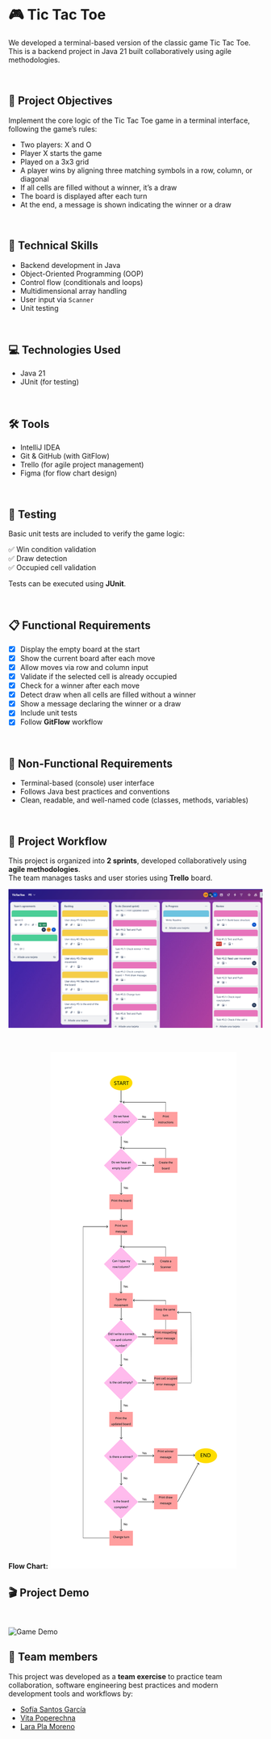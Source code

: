 # 🎮 Tic Tac Toe

We developed a terminal-based version of the classic game Tic Tac Toe. This is a backend project in Java 21 built collaboratively using agile methodologies.

<br>

## 📌 Project Objectives

Implement the core logic of the Tic Tac Toe game in a terminal interface, following the game’s rules:


- Two players: X and O  
- Player X starts the game  
- Played on a 3x3 grid  
- A player wins by aligning three matching symbols in a row, column, or diagonal  
- If all cells are filled without a winner, it’s a draw  
- The board is displayed after each turn  
- At the end, a message is shown indicating the winner or a draw

  

<br>



## 🧠 Technical Skills

- Backend development in Java
- Object-Oriented Programming (OOP)
- Control flow (conditionals and loops)
- Multidimensional array handling
- User input via `Scanner`
- Unit testing<br>


<br>


## 💻 Technologies Used

- Java 21
- JUnit (for testing)<br>

<br>

## 🛠 Tools

- IntelliJ IDEA
- Git & GitHub (with GitFlow)
- Trello (for agile project management)
- Figma (for flow chart design)<br>

<br>


## 🧪 Testing

Basic unit tests are included to verify the game logic:

✅ Win condition validation<br>
✅ Draw detection<br>
✅ Occupied cell validation<br>

Tests can be executed using **JUnit**.<br>

<br>


## 📋 Functional Requirements

- [x] Display the empty board at the start
- [x] Show the current board after each move
- [x] Allow moves via row and column input
- [x] Validate if the selected cell is already occupied
- [x] Check for a winner after each move
- [x] Detect draw when all cells are filled without a winner
- [x] Show a message declaring the winner or a draw
- [x] Include unit tests
- [x] Follow **GitFlow** workflow<br>

<br>


## 📓 Non-Functional Requirements

- Terminal-based (console) user interface
- Follows Java best practices and conventions
- Clean, readable, and well-named code (classes, methods, variables)<br>

<br>


## 🔄 Project Workflow

This project is organized into **2 sprints**, developed collaboratively using **agile methodologies**.  
The team manages tasks and user stories using **Trello** board.

![Tic Tac Toe Board Preview](assets/images/trello-board.PNG)
<br>

<br>

**Flow Chart:**
![Flow Chart Preview](assets/images/flow-chart.png)

## 🎬 Project Demo

<br>

![Game Demo](assets/images/demo-ticTaeToe.gif)


## 🤝 Team members

This project was developed as a **team exercise** to practice team collaboration, software engineering best practices and modern development tools and workflows by:

- [Sofía Santos García](https://github.com/sofianutria)
- [Vita Poperechna](https://github.com/VitaPoperechna)
- [Lara Pla Moreno](https://github.com/Lizar22)





